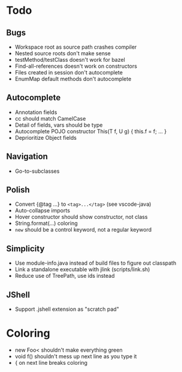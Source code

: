 # Todo

## Bugs
- Workspace root as source path crashes compiler
- Nested source roots don't make sense
- testMethod/testClass doesn't work for bazel
- Find-all-references doesn't work on constructors
- Files created in session don't autocomplete
- EnumMap default methods don't autocomplete

## Autocomplete
- Annotation fields
- cc should match CamelCase
- Detail of fields, vars should be type
- Autocomplete POJO constructor This(T f, U g) { this.f = f; ... }
- Deprioritize Object fields

## Navigation
- Go-to-subclasses

## Polish
- Convert {@tag ...} to `<tag>...</tag>` (see vscode-java)
- Auto-collapse imports
- Hover constructor should show constructor, not class
- String.format(...) coloring
- `new` should be a control keyword, not a regular keyword

## Simplicity
- Use module-info.java instead of build files to figure out classpath
- Link a standalone executable with jlink (scripts/link.sh)
- Reduce use of TreePath, use ids instead

## JShell
- Support .jshell extension as "scratch pad"

# Coloring
- new Foo< shouldn't make everything green
- void f() shouldn't mess up next line as you type it
- { on next line breaks coloring
